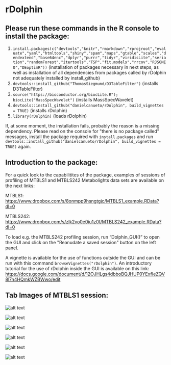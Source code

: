 # rDolphin

## Please run these commands in the R console to install the package:

1. `install.packages(c("devtools","knitr","rmarkdown","rprojroot","evaluate","yaml","htmltools","shiny","spam","maps","gtable","scales","dendextend","base64enc","dplyr","purrr","tidyr","viridisLite","seriation","randomForest","itertools","TSP","fit.models","rrcov","RJSONIO","DEoptimR"))`               (installation of packages necessary in next steps, as well as installation of all dependencies from packages called by rDolphin not adequately installed by install_github) 
2. `devtools::install_github("ThomasSiegmund/D3TableFilter")`             (installs D3TableFilter) 
3. `source("https://bioconductor.org/biocLite.R"); biocLite("MassSpecWavelet")`            (installs MassSpecWavelet) 
4. `devtools::install_github("danielcanueto/rDolphin", build_vignettes = TRUE)`           (installs rDolphin)
5. `library(rDolphin)`          (loads rDolphin)

If, at some moment, the installation fails, probably the reason is a missing dependency. Please read on the console for "there is no package called" messages, install the package required with `install.packages` and run `devtools::install_github("danielcanueto/rDolphin", build_vignettes = TRUE)` again.


## Introduction to the package:

For a quick look to the capabilitites of the package, examples of sessions of profiling of MTBLS1 and MTBLS242 Metabolights data sets are available on the next links:

MTBLS1: https://www.dropbox.com/s/8onmpp9hsngtgjc/MTBLS1_example.RData?dl=0

MTBLS242: https://www.dropbox.com/s/zlk2vo0e0iu1z0f/MTBLS242_example.RData?dl=0

To load e.g. the MTBLS242 profiling session, run “Dolphin_GUI()” to open the GUI and click on the "Reanudate a saved session" button on the left panel. 


A vignette is available for the use of functions outside the GUI and can be run with this command `browseVignettes("rDolphin")`. An introductory tutorial for the use of rDolphin inside the GUI is available on this link: https://docs.google.com/document/d/12OJHLgs4dbboBQJHUP0YExfIeZQV8l7n4HQmkWZBWwo/edit

## Tab Images of MTBLS1 session:

![alt text](https://cloud.githubusercontent.com/assets/21126465/25331880/df9f75e2-28e4-11e7-8e85-ae117f279d17.png)

![alt text](https://cloud.githubusercontent.com/assets/21126465/25331884/dfa2235a-28e4-11e7-8874-7c60968d392b.png)

![alt text](https://cloud.githubusercontent.com/assets/21126465/25331878/df9d5ca8-28e4-11e7-99d4-9bd89e3d8174.png)

![alt text](https://cloud.githubusercontent.com/assets/21126465/25331882/dfa16046-28e4-11e7-87b0-d10e6a7f71e8.png)

![alt text](https://cloud.githubusercontent.com/assets/21126465/25331883/dfa1f56a-28e4-11e7-923f-792896f612d5.png)

![alt text](https://cloud.githubusercontent.com/assets/21126465/25331881/dfa12748-28e4-11e7-9932-d120a31cef72.png)




